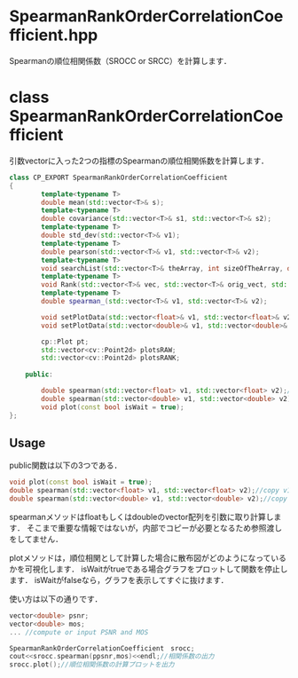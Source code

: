  SpearmanRankOrderCorrelationCoefficient.hpp
===================
 Spearmanの順位相関係数（SROCC or SRCC）を計算します．

# class SpearmanRankOrderCorrelationCoefficient
引数vectorに入った2つの指標のSpearmanの順位相関係数を計算します．

```cpp
class CP_EXPORT SpearmanRankOrderCorrelationCoefficient
{
		template<typename T>
		double mean(std::vector<T>& s);
		template<typename T>
		double covariance(std::vector<T>& s1, std::vector<T>& s2);
		template<typename T>
		double std_dev(std::vector<T>& v1);
		template<typename T>
		double pearson(std::vector<T>& v1, std::vector<T>& v2);
		template<typename T>
		void searchList(std::vector<T>& theArray, int sizeOfTheArray, double findFor, std::vector<int>& index);
		template<typename T>
		void Rank(std::vector<T>& vec, std::vector<T>& orig_vect, std::vector<T>& dest);
		template<typename T>
		double spearman_(std::vector<T>& v1, std::vector<T>& v2);

		void setPlotData(std::vector<float>& v1, std::vector<float>& v2, std::vector<cv::Point2d>& data);
		void setPlotData(std::vector<double>& v1, std::vector<double>& v2, std::vector<cv::Point2d>& data);

		cp::Plot pt;
		std::vector<cv::Point2d> plotsRAW;
		std::vector<cv::Point2d> plotsRANK;
		
	public:

		double spearman(std::vector<float> v1, std::vector<float> v2);//compute SROCC (vector<float>). 
		double spearman(std::vector<double> v1, std::vector<double> v2);//compute SROCC ((vector<double>)). 
		void plot(const bool isWait = true);
};

```

## Usage

public関数は以下の3つである．

```cpp
void plot(const bool isWait = true);
double spearman(std::vector<float> v1, std::vector<float> v2);//copy v1 and v2
double spearman(std::vector<double> v1, std::vector<double> v2);//copy v1 and v2
```

spearmanメソッドはfloatもしくはdoubleのvector配列を引数に取り計算します．
そこまで重要な情報ではないが，内部でコピーが必要となるため参照渡しをしてません．

plotメソッドは，順位相関として計算した場合に散布図がどのようになっているかを可視化します．
isWaitがtrueである場合グラフをプロットして関数を停止します．
isWaitがfalseなら，グラフを表示してすぐに抜けます．

使い方は以下の通りです．

```cpp
vector<double> psnr;
vector<double> mos;
... //compute or input PSNR and MOS

SpearmanRankOrderCorrelationCoefficient　srocc;
cout<<srocc.spearman(ppsnr,mos)<<endl;//相関係数の出力
srocc.plot();//順位相関係数の計算プロットを出力

```